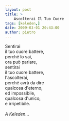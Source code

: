 ```yaml
---
layout: post
title: >
    Ascolterai Il Tuo Cuore
tags: [keleden,]
date: 2009-03-01 20:43:00
author: pietro
---
```

Sentirai<br/>il tuo cuore battere,<br/>perché lo sai,<br/>ora può parlare,<br/>sentirai<br/>il tuo cuore battere,<br/>l'ascolterai,<br/>perché avrà da dire<br/>qualcosa d'eterno,<br/>ed impossibile,<br/>qualcosa d'unico,<br/>e irripetibile.<br/><br/><span style="font-style: italic">A Keleden...</span>

